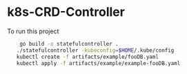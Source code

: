 # k8s-CRD-Controller

To run this project

```bash
    go build -o statefulcontroller .
   ./statefulcontroller -kubeconfig=$HOME/.kube/config
   kubectl create -f artifacts/example/fooDB.yaml
   kubectl apply -f artifacts/example/example-fooDB.yaml
```
